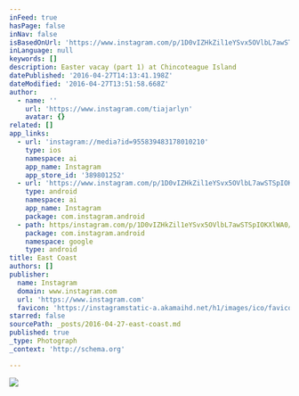 ```yaml
---
inFeed: true
hasPage: false
inNav: false
isBasedOnUrl: 'https://www.instagram.com/p/1D0vIZHkZil1eYSvx5OVlbL7awSTSpIOKXlWA0/?taken-by=tiajarlyn&hl=en'
inLanguage: null
keywords: []
description: Easter vacay (part 1) at Chincoteague Island
datePublished: '2016-04-27T14:13:41.198Z'
dateModified: '2016-04-27T13:51:58.668Z'
author:
  - name: ''
    url: 'https://www.instagram.com/tiajarlyn'
    avatar: {}
related: []
app_links:
  - url: 'instagram://media?id=955839483178010210'
    type: ios
    namespace: ai
    app_name: Instagram
    app_store_id: '389801252'
  - url: 'https://www.instagram.com/p/1D0vIZHkZil1eYSvx5OVlbL7awSTSpIOKXlWA0/'
    type: android
    namespace: ai
    app_name: Instagram
    package: com.instagram.android
  - path: https/instagram.com/p/1D0vIZHkZil1eYSvx5OVlbL7awSTSpIOKXlWA0/
    package: com.instagram.android
    namespace: google
    type: android
title: East Coast
authors: []
publisher:
  name: Instagram
  domain: www.instagram.com
  url: 'https://www.instagram.com'
  favicon: 'https://instagramstatic-a.akamaihd.net/h1/images/ico/favicon.ico/7cdab0872b15.ico'
starred: false
sourcePath: _posts/2016-04-27-east-coast.md
published: true
_type: Photograph
_context: 'http://schema.org'

---
```

![](https://s3-us-west-2.amazonaws.com/the-grid-img/p/a5bb7393f1fe8f7328772ea1c825f3ab9d5f3f26.jpg)